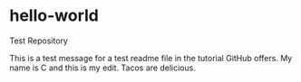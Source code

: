 # hello-world
Test Repository

This is a test message for a test readme file in the tutorial GitHub offers.
My name is C and this is my edit. Tacos are delicious.
